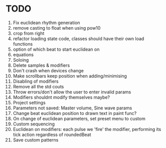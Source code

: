 #  TODO

1) Fix euclidean rhythm generation
2) remove casting to float when using pow10
3) crop from right
4) refactor loading state code, classes should have their own load functions
5) option of which beat to start euclidean on
6) equations
7) Soloing
8) Delete samples & modifiers
9) Don't crash when devices change
10) Make scrollbars keep position when adding/minimising 
11) Disabling of modifiers
12) Remove all the std couts
13) Throw errors/don't allow the user to enter invalid params
14) Modifiers shouldnt modify themselves maybe?
15) Project settings
16) Parameters not saved: Master volume, Sine wave params
17) Change beat euclidean position to drawn text in paint func?
18) On change of euclidean parameters, set preset menu to custom
19) Custom sequencing
20) Euclidean on modifiers: each pulse we 'fire' the modifier, performing its tick action regardless of roundedBeat
21) Save custom patterns
